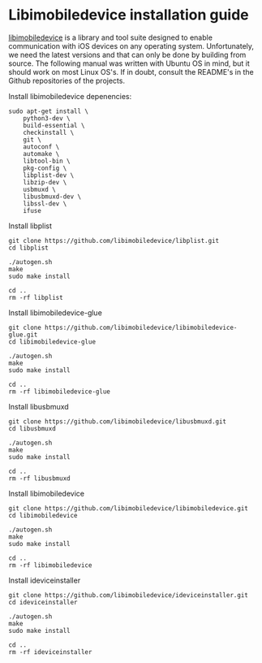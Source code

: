 # Libimobiledevice installation guide
[libimobiledevice](https://libimobiledevice.org/) is a library and tool suite designed to enable communication with iOS
devices on any operating system. Unfortunately, we need the latest versions and that can only be done by building from source.
The following manual was written with Ubuntu OS in mind, but it should work on most Linux OS's. 
If in doubt, consult the README's in the Github repositories of the projects.

Install libimobiledevice depenencies:

    sudo apt-get install \
        python3-dev \
        build-essential \
        checkinstall \
        git \
        autoconf \
        automake \
        libtool-bin \
        pkg-config \
        libplist-dev \
        libzip-dev \
        usbmuxd \
        libusbmuxd-dev \
        libssl-dev \
        ifuse

Install libplist

    git clone https://github.com/libimobiledevice/libplist.git
    cd libplist

    ./autogen.sh
    make
    sudo make install

    cd ..
    rm -rf libplist

Install libimobiledevice-glue

    git clone https://github.com/libimobiledevice/libimobiledevice-glue.git
    cd libimobiledevice-glue

    ./autogen.sh
    make
    sudo make install

    cd ..
    rm -rf libimobiledevice-glue

Install libusbmuxd

    git clone https://github.com/libimobiledevice/libusbmuxd.git
    cd libusbmuxd

    ./autogen.sh
    make
    sudo make install

    cd ..
    rm -rf libusbmuxd

Install libimobiledevice

    git clone https://github.com/libimobiledevice/libimobiledevice.git
    cd libimobiledevice

    ./autogen.sh
    make
    sudo make install

    cd ..
    rm -rf libimobiledevice

Install ideviceinstaller

    git clone https://github.com/libimobiledevice/ideviceinstaller.git
    cd ideviceinstaller

    ./autogen.sh
    make
    sudo make install

    cd ..
    rm -rf ideviceinstaller

